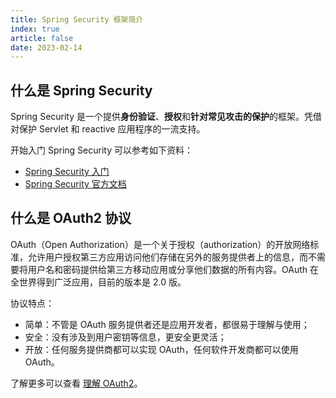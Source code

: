 ```yaml
---
title: Spring Security 框架简介
index: true
article: false
date: 2023-02-14
---
```


## 什么是 Spring Security

Spring Security 是一个提供**身份验证**、**授权**和**针对常见攻击的保护**的框架。凭借对保护 Servlet 和 reactive 应用程序的一流支持。

开始入门 Spring Security 可以参考如下资料：

- [Spring Security 入门](./1.0-spring-security)
- [Spring Security 官方文档](https://docs.spring.io/spring-security/reference/5.7/index.html)

## 什么是 OAuth2 协议

OAuth（Open Authorization）是一个关于授权（authorization）的开放网络标准，允许用户授权第三方应用访问他们存储在另外的服务提供者上的信息，而不需要将用户名和密码提供给第三方移动应用或分享他们数据的所有内容。OAuth 在全世界得到广泛应用，目前的版本是 2.0 版。

协议特点：

- 简单：不管是 OAuth 服务提供者还是应用开发者，都很易于理解与使用； 
- 安全：没有涉及到用户密钥等信息，更安全更灵活； 
- 开放：任何服务提供商都可以实现 OAuth，任何软件开发商都可以使用 OAuth。

了解更多可以查看 [理解 OAuth2](./2.0-oauth2.md)。

